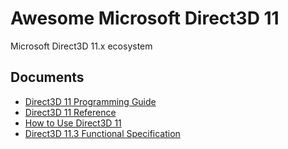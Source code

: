 # Awesome Microsoft Direct3D 11
Microsoft Direct3D 11.x ecosystem
## Documents
* [Direct3D 11 Programming Guide](https://docs.microsoft.com/en-us/windows/win32/direct3d11/dx-graphics-overviews)
* [Direct3D 11 Reference](https://docs.microsoft.com/en-us/windows/win32/direct3d11/d3d11-graphics-reference)
* [How to Use Direct3D 11](https://docs.microsoft.com/en-us/windows/win32/direct3d11/how-to-use-direct3d-11)
* [Direct3D 11.3 Functional Specification](https://microsoft.github.io/DirectX-Specs/d3d/archive/D3D11_3_FunctionalSpec.htm)
